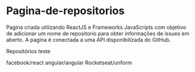 # Pagina-de-repositorios


Pagina criada utilizando ReactJS e Frameworks JavaScripts com objetivo de adicionar um nome de repositorio para obter  informações de issues em aberto. A pagina é conectada a uma API disponibilizada do GitHub. 

Repositórios teste

facebook/react
angular/angular
Rocketseat/unform
